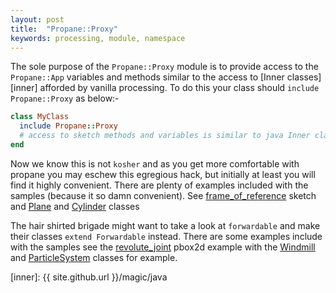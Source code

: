```yaml
---
layout: post
title:  "Propane::Proxy"
keywords: processing, module, namespace
---
```

The sole purpose of the `Propane::Proxy` module is to provide access to the `Propane::App` variables and methods similar to the access to [Inner classes][inner] afforded by vanilla processing. To do this your class should `include Propane::Proxy` as below:-

```ruby
class MyClass
  include Propane::Proxy
  # access to sketch methods and variables is similar to java Inner class
end
```

Now we know this is not `kosher` and as you get more comfortable with propane you may eschew this egregious hack, but initially at least you will find it highly convenient. There are plenty of examples included with the samples (because it so damn convenient). See [frame_of_reference][sketch] sketch and [Plane][Plane] and [Cylinder][Cylinder] classes


[sketch]:https://github.com/ruby-processing/propane-examples/blob/master/processing_app/library/vecmath/vec3d/frame_of_reference.rb
[Plane]:https://github.com/ruby-processing/propane-examples/blob/master/processing_app/library/vecmath/vec3d/library/geometry/lib/plane.rb
[Cylinder]:https://github.com/ruby-processing/propane-examples/blob/master/processing_app/library/vecmath/vec3d/library/geometry/lib/cylinder.rb

The hair shirted brigade might want to take a look at `forwardable` and make their classes `extend Forwardable` instead. There are some examples include with the samples see the [revolute_joint][joint] pbox2d example with the [Windmill][Windmill] and [ParticleSystem][ParticleSystem] classes for example.

[joint]:https://github.com/ruby-processing/propane-examples/blob/master/external_library/gem/pbox2d/revolute_joint/revolute_joint.rb
[Windmill]:https://github.com/ruby-processing/propane-examples/blob/master/external_library/gem/pbox2d/revolute_joint/windmill.rb
[ParticleSystem]:https://github.com/ruby-processing/propane-examples/blob/master/external_library/gem/pbox2d/revolute_joint/particle_system.rb
[inner]: {{ site.github.url }}/magic/java

